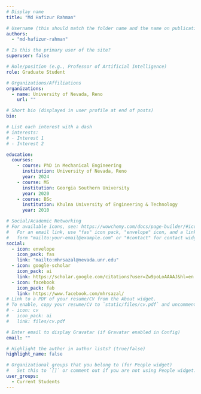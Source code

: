 ```yaml
---
# Display name
title: "Md Hafizur Rahman"

# Username (this should match the folder name and the name on publications)
authors:
  - "md-hafizur-rahman"

# Is this the primary user of the site?
superuser: false

# Role/position (e.g., Professor of Artificial Intelligence)
role: Graduate Student

# Organizations/Affiliations
organizations:
  - name: University of Nevada, Reno
    url: ""

# Short bio (displayed in user profile at end of posts)
bio:

# List each interest with a dash
# interests:
# - Interest 1
# - Interest 2

education:
  courses:
    - course: PhD in Mechanical Engineering
      institution: University of Nevada, Reno
      year: 2024
    - course: MS
      institution: Georgia Southern University
      year: 2020
    - course: BSc
      institution: Khulna University of Engineering & Technology
      year: 2010

# Social/Academic Networking
# For available icons, see: https://wowchemy.com/docs/page-builder/#icons
#   For an email link, use "fas" icon pack, "envelope" icon, and a link in the
#   form "mailto:your-email@example.com" or "#contact" for contact widget.
social:
  - icon: envelope
    icon_pack: fas
    link: "mailto:mhrsazal@nevada.unr.edu"
  - icon: google-scholar
    icon_pack: ai
    link: https://scholar.google.com/citations?user=Zw9poLoAAAAJ&hl=en
  - icon: facebook
    icon_pack: fab
    link: https://www.facebook.com/mhrsazal/
# Link to a PDF of your resume/CV from the About widget.
# To enable, copy your resume/CV to `static/files/cv.pdf` and uncomment the lines below.
# - icon: cv
#   icon_pack: ai
#   link: files/cv.pdf

# Enter email to display Gravatar (if Gravatar enabled in Config)
email: ""

# Highlight the author in author lists? (true/false)
highlight_name: false

# Organizational groups that you belong to (for People widget)
#   Set this to `[]` or comment out if you are not using People widget.
user_groups:
  - Current Students
---
```

